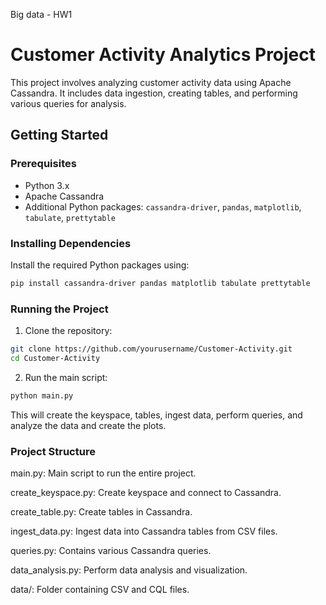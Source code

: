 Big data - HW1

# Customer Activity Analytics Project

This project involves analyzing customer activity data using Apache Cassandra. It includes data ingestion, creating tables, and performing various queries for analysis.

## Getting Started

### Prerequisites

- Python 3.x
- Apache Cassandra
- Additional Python packages: `cassandra-driver`, `pandas`, `matplotlib`, `tabulate`, `prettytable`

### Installing Dependencies

Install the required Python packages using:

```bash
pip install cassandra-driver pandas matplotlib tabulate prettytable
```

### Running the Project

1. Clone the repository:

```bash
git clone https://github.com/yourusername/Customer-Activity.git
cd Customer-Activity
```

2. Run the main script:

```bash
python main.py
```

This will create the keyspace, tables, ingest data, perform queries, and analyze the data and create the plots.

### Project Structure

main.py: Main script to run the entire project.

create_keyspace.py: Create keyspace and connect to Cassandra.

create_table.py: Create tables in Cassandra.

ingest_data.py: Ingest data into Cassandra tables from CSV files.

queries.py: Contains various Cassandra queries.

data_analysis.py: Perform data analysis and visualization.

data/: Folder containing CSV and CQL files.

